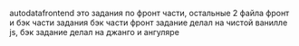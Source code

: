 autodatafrontend это задания по фронт части, остальные 2 файла фронт и бэк части задания бэк части
фронт задание делал на чистой ванилле js, бэк задание делал на джанго и ангуляре
